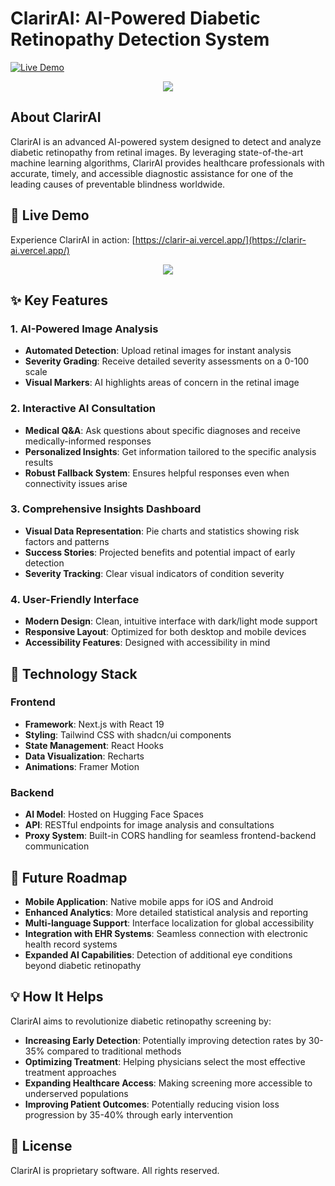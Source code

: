 # ClarirAI: AI-Powered Diabetic Retinopathy Detection System

[![Live Demo](https://img.shields.io/badge/Live%20Demo-Visit%20ClarirAI-blue)](https://clarir-ai.vercel.app/)

<p align="center">
  <img src="https://user-images.githubusercontent.com/74038190/241765440-80728820-e06b-4f96-9c9e-9df46f0cc0a5.gif">
</p>

## About ClarirAI

ClarirAI is an advanced AI-powered system designed to detect and analyze diabetic retinopathy from retinal images. By leveraging state-of-the-art machine learning algorithms, ClarirAI provides healthcare professionals with accurate, timely, and accessible diagnostic assistance for one of the leading causes of preventable blindness worldwide.


## 🔗 Live Demo

Experience ClarirAI in action: [https://clarir-ai.vercel.app/](https://clarir-ai.vercel.app/)
<p align="center">
  <img src="https://user-images.githubusercontent.com/73097560/115834477-dbab4500-a447-11eb-908a-139a6edaec5c.gif">
</p>

## ✨ Key Features

### 1. AI-Powered Image Analysis
- **Automated Detection**: Upload retinal images for instant analysis
- **Severity Grading**: Receive detailed severity assessments on a 0-100 scale
- **Visual Markers**: AI highlights areas of concern in the retinal image

### 2. Interactive AI Consultation
- **Medical Q&A**: Ask questions about specific diagnoses and receive medically-informed responses
- **Personalized Insights**: Get information tailored to the specific analysis results
- **Robust Fallback System**: Ensures helpful responses even when connectivity issues arise

### 3. Comprehensive Insights Dashboard
- **Visual Data Representation**: Pie charts and statistics showing risk factors and patterns
- **Success Stories**: Projected benefits and potential impact of early detection
- **Severity Tracking**: Clear visual indicators of condition severity

### 4. User-Friendly Interface
- **Modern Design**: Clean, intuitive interface with dark/light mode support
- **Responsive Layout**: Optimized for both desktop and mobile devices
- **Accessibility Features**: Designed with accessibility in mind

## 🔧 Technology Stack

### Frontend
- **Framework**: Next.js with React 19
- **Styling**: Tailwind CSS with shadcn/ui components
- **State Management**: React Hooks
- **Data Visualization**: Recharts
- **Animations**: Framer Motion

### Backend
- **AI Model**: Hosted on Hugging Face Spaces
- **API**: RESTful endpoints for image analysis and consultations
- **Proxy System**: Built-in CORS handling for seamless frontend-backend communication

## 🚀 Future Roadmap

- **Mobile Application**: Native mobile apps for iOS and Android
- **Enhanced Analytics**: More detailed statistical analysis and reporting
- **Multi-language Support**: Interface localization for global accessibility
- **Integration with EHR Systems**: Seamless connection with electronic health record systems
- **Expanded AI Capabilities**: Detection of additional eye conditions beyond diabetic retinopathy

## 💡 How It Helps

ClarirAI aims to revolutionize diabetic retinopathy screening by:

- **Increasing Early Detection**: Potentially improving detection rates by 30-35% compared to traditional methods
- **Optimizing Treatment**: Helping physicians select the most effective treatment approaches
- **Expanding Healthcare Access**: Making screening more accessible to underserved populations
- **Improving Patient Outcomes**: Potentially reducing vision loss progression by 35-40% through early intervention

## 📝 License

ClarirAI is proprietary software. All rights reserved.

